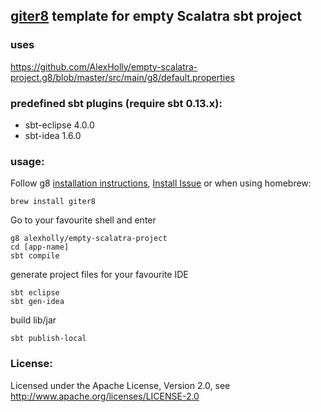 ## [giter8](http://github.com/n8han/giter8) template for empty Scalatra sbt project

### uses
https://github.com/AlexHolly/empty-scalatra-project.g8/blob/master/src/main/g8/default.properties

### predefined sbt plugins (require sbt 0.13.x):
* sbt-eclipse 4.0.0
* sbt-idea 1.6.0

### usage:
Follow g8 [installation instructions](http://github.com/n8han/giter8#readme), [Install Issue](https://github.com/n8han/conscript/issues/72#issuecomment-156680186) or when using homebrew:

    brew install giter8

Go to your favourite shell and enter

    g8 alexholly/empty-scalatra-project
    cd [app-name]
    sbt compile


generate project files for your favourite IDE

    sbt eclipse
    sbt gen-idea

build lib/jar

    sbt publish-local
    
### License:
Licensed under the Apache License, Version 2.0, see http://www.apache.org/licenses/LICENSE-2.0
